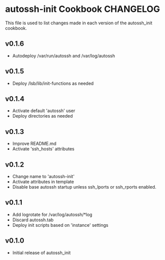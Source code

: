 autossh-init Cookbook CHANGELOG
===============================
This file is used to list changes made in each version of the
autossh_init cookbook.

v0.1.6
------
- Autodeploy /var/run/autossh and /var/log/autossh

v0.1.5
------
- Deploy /lsb/lib/init-functions as needed

v0.1.4
------
- Activate default 'autossh' user
- Deploy directories as needed

v0.1.3
------
- Improve README.md
- Activate 'ssh_hosts' attributes

v0.1.2
------
- Change name to 'autossh-init'
- Activate attributes in template
- Disable base autossh startup unless ssh_lports or ssh_rports enabled.

v0.1.1
------
- Add logrotate for /var/log/autossh/*log
- Discard autossh.tab
- Deploy init scripts based on 'instance' settings

v0.1.0
------
- Initial release of autossh_init
